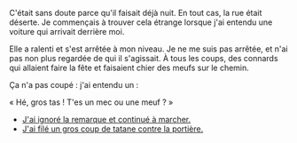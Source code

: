 C'était sans doute parce qu'il faisait déjà nuit. En tout cas, la rue était déserte. Je commençais à trouver cela étrange lorsque j'ai entendu une voiture qui arrivait derrière moi.

Elle a ralenti et s'est arrêtée à mon niveau. Je ne me suis pas arrêtée, et n'ai pas non plus regardée de qui il s'agissait. À tous les coups, des connards qui allaient faire la fête et faisaient chier des meufs sur le chemin.

Ça n'a pas coupé : j'ai entendu un :

« Hé, gros tas ! T'es un mec ou une meuf ? »

* [J'ai ignoré la remarque et continué à marcher.](ignorer.md)
* [J'ai filé un gros coup de tatane contre la portière.](tatane.md)

